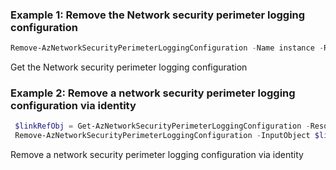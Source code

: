 ### Example 1: Remove the Network security perimeter logging configuration
```powershell
Remove-AzNetworkSecurityPerimeterLoggingConfiguration -Name instance -ResourceGroupName psrg_ex -SecurityPerimeterName ext-nsp3
```

Get the Network security perimeter logging configuration

### Example 2: Remove a network security perimeter logging configuration via identity
```powershell
 $linkRefObj = Get-AzNetworkSecurityPerimeterLoggingConfiguration -ResourceGroupName psrg_Ex -SecurityPerimeterName ext-nsp11 -Name instance
 Remove-AzNetworkSecurityPerimeterLoggingConfiguration -InputObject $linkRefObj
```

Remove a network security perimeter logging configuration via identity